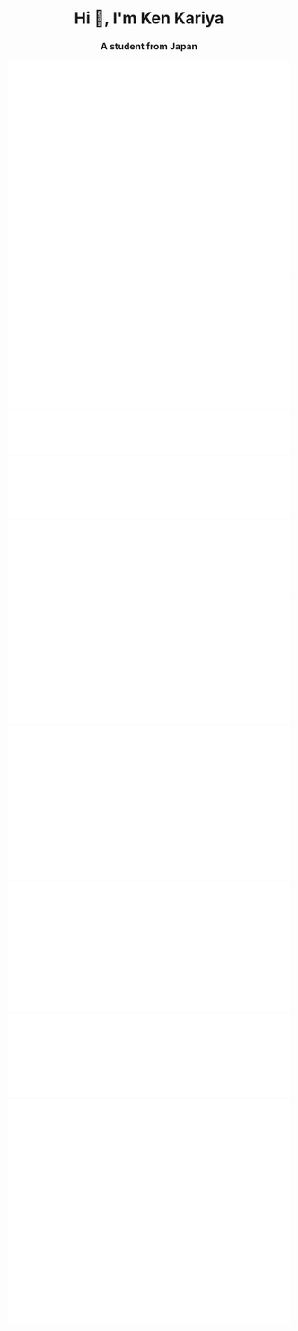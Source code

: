 <h1 align="center">Hi 👋, I'm Ken Kariya</h1>
<h3 align="center">A student from Japan</h3>

![Metrics](/github-metrics.svg)
![](/metrics.plugin.isocalendar.svg)
![](/metrics.plugin.topics.icons.svg)
![](/metrics.plugin.languages.svg)
![](/metrics.plugin.languages.recent.svg)
![](/metrics.plugin.music.artists.svg)
![](/metrics.plugin.music.artists.short.svg)
![](/metrics.plugin.music.tracks.svg)
![](/metrics.plugin.music.recent.svg)
![](/metrics.plugin.habits.charts.svg)
![](/metrics.plugin.achievements.svg)